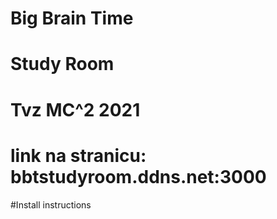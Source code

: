 # Big Brain Time
# Study Room
# Tvz MC^2 2021

# link na stranicu: bbtstudyroom.ddns.net:3000

#Install instructions
#
#
#
#
#
#
#
#
#
#
#
